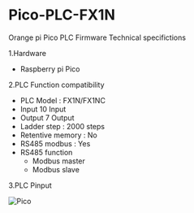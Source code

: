 # Pico-PLC-FX1N
 Orange pi Pico PLC Firmware
 Technical specifictions
  
  1.Hardware
   - Raspberry pi Pico

  2.PLC Function compatibility
   - PLC Model : FX1N/FX1NC
   - Input 10 Input
   - Output 7 Output
   - Ladder step : 2000 steps
   - Retentive memory : No
   - RS485 modbus : Yes
   - RS485 function
     - Modbus master
     - Modbus slave

  3.PLC Pinput
  
 ![Pico](https://user-images.githubusercontent.com/36557034/212445808-c306bca3-22e3-4df5-8eeb-6c3c52414ba0.png)
 
